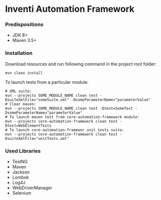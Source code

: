 # Inventi Automation Framework
### Predispositions
- JDK 8+
- Maven 3.5+

### Installation
Download resources and run following command in the project root folder:

```
mvn clean install
```

To launch tests from a particular module:

```
# XML suite:
mvn --projects SOME_MODULE_NAME clean test -DsuiteXmlFile="someSuite.xml" -DsomeParameterName="parameterValue"
# Clear maven:
mvn --projects SOME_MODULE_NAME clean test -Dtest=SomeTest -DsomeParameterName="parameterValue"
# To launch maven test from core-automation-framework module:
mvn --projects core-automation-framework clean test -Dtest=WebElementTests
# To launch core-automation-framewor unit tests suite:
mvn --projects core-automation-framework clean test -DsuiteXmlFile="unitTests.xml"
```

### Used Libraries
- TestNG
- Maven
- Jackson
- Lombok
- Log4J
- WebDriverManager
- Selenium